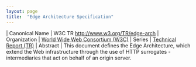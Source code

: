 ```yaml
---
layout: page
title:  "Edge Architecture Specification"
---
```


| Canonical Name | W3C TR http://www.w3.org/TR/edge-arch
| Organization | [World Wide Web Consortium (W3C)](..)
| Series | [Technical Report (TR)](..)
| Abstract | This document defines the Edge Architecture, which extend the Web infrastructure through the use of HTTP surrogates - intermediaries that act on behalf of an origin server.
